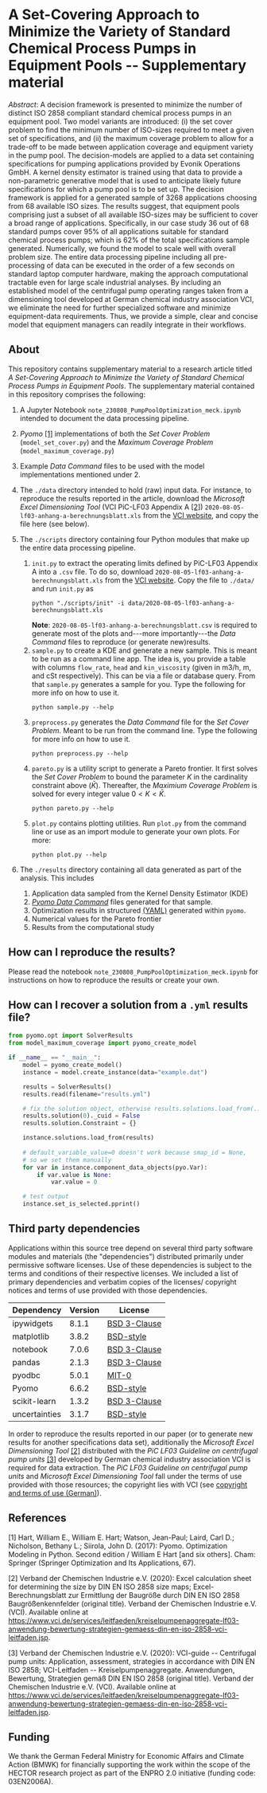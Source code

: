 # A Set-Covering Approach to Minimize the Variety of Standard Chemical Process Pumps in Equipment Pools -- Supplementary material

*Abstract*: A decision framework is presented to minimize the number of distinct ISO 2858 compliant standard chemical process pumps in an equipment pool. 
Two model variants are introduced: (i) the set cover problem to find the minimum number of ISO-sizes required to meet a given set of specifications, and (ii) the maximum coverage problem to allow for a trade-off to be made between application coverage and equipment variety in the pump pool. 
The decision-models are applied to a data set containing specifications for pumping applications provided by Evonik Operations GmbH. 
A kernel density estimator is trained using that data to provide a non-parametric generative model that is used to anticipate likely future specifications for which a pump pool is to be set up. 
The decision framework is applied for a generated sample of 3268 applications choosing from 68 available ISO sizes. 
The results suggest, that equipment pools comprising just a subset of all available ISO-sizes may be sufficient to cover a broad range of applications. 
Specifically, in our case study 36 out of 68 standard pumps cover 95% of all applications suitable for standard chemical process pumps; which is 62% of the total specifications sample generated. 
Numerically, we found the model to scale well with overall problem size. 
The entire data processing pipeline including all pre-processing of data can be executed in the order of a few seconds on standard laptop computer hardware, making the approach computational tractable even for large scale industrial analyses. 
By including an established model of the centrifugal pump operating ranges taken from a dimensioning tool developed at German chemical industry association VCI, we eliminate the need for further specialized software and minimize equipment-data requirements. 
Thus, we provide a simple, clear and concise model that equipment managers can readily integrate in their workflows.

## About

This repository contains supplementary material to a research article titled *A Set-Covering Approach to Minimize the Variety of Standard Chemical Process Pumps in Equipment Pools*. 
The supplementary material contained in this repository comprises the following:

1. A Jupyter Notebook `note_230808_PumpPoolOptimization_meck.ipynb` intended to document the data processing pipeline.

2. *Pyomo* [[1]](#references) implementations of both the *Set Cover Problem* (`model_set_cover.py`) and the *Maximum Coverage Problem* (`model_maximum_coverage.py`)

3. Example *Data Command* files to be used with the model implementations mentioned under 2.

4. The `./data` directory intended to hold (raw) input data. 
    For instance, to reproduce the results reported in the article, download the *Microsoft Excel Dimensioning Tool* (VCI PiC-LF03 Appendix A [[2]](#references)) `2020-08-05-lf03-anhang-a-berechnungsblatt.xls` from the [VCI website](https://www.vci.de/services/leitfaeden/kreiselpumpenaggregate-lf03-anwendung-bewertung-strategien-gemaess-din-en-iso-2858-vci-leitfaden.jsp), and copy the file here (see below).

5. The `./scripts` directory containing four Python modules that make up the entire data processing pipeline. 
    1.  `init.py` to extract the operating limits defined by PiC-LF03 Appendix A into a `.csv` file. 
        To do so, download `2020-08-05-lf03-anhang-a-berechnungsblatt.xls` from the [VCI website](https://www.vci.de/services/leitfaeden/kreiselpumpenaggregate-lf03-anwendung-bewertung-strategien-gemaess-din-en-iso-2858-vci-leitfaden.jsp). 
        Copy the file to `./data/` and run `init.py` as
        ```shell
        python "./scripts/init" -i data/2020-08-05-lf03-anhang-a-berechnungsblatt.xls
        ```
        **Note**: `2020-08-05-lf03-anhang-a-berechnungsblatt.csv` is required to generate most of the plots and---more importantly---the *Data Command* files to reproduce (or generate new)results.  
    2.  `sample.py` to create a KDE and generate a new sample. This is meant to be run as a command line app. 
        The idea is, you provide a table with columns `flow_rate`, `head` and `kin_viscosity` (given in m3/h, m, and cSt respectively). This can be via a file or database query. 
        From that `sample.py` generates a sample for you. 
        Type the following for more info on how to use it. 
        ```shell
        python sample.py --help
        ```  
    3.  `preprocess.py` generates the *Data Command* file for the *Set Cover Problem*. 
        Meant to be run from the command line. 
        Type the following for more info on how to use it. 
         ```shell
        python preprocess.py --help
        ```  
    4.  `pareto.py` is a utility script to generate a Pareto frontier. 
        It first solves the *Set Cover Problem* to bound the parameter $K$ in the cardinality constraint above ($\bar{K}$). 
        Thereafter, the *Maximium Coverage Problem* is solved for every integer value $0 < K < \bar{K}$. 
         ```shell
        python pareto.py --help
        ```  
    5.  `plot.py` contains plotting utilities. Run `plot.py` from the command line or use as an import module to generate your own plots. For more:
        ```shell
        python plot.py --help
        ```
6. The `./results` directory containing all data generated as part of the analysis. 
    This includes  
    1.  Application data sampled from the Kernel Density Estimator (KDE)  
    2.  [*Pyomo Data Command*](https://pyomo.readthedocs.io/en/stable/working_abstractmodels/data/datfiles.html#the-param-command) files generated for that sample.  
    3.  Optimization results in structured [(YAML)](https://yaml.org/) generated within `pyomo`.  
    4.  Numerical values for the Pareto frontier  
    5.  Results from the computational study


## How can I reproduce the results? 

Please read the notebook `note_230808_PumpPoolOptimization_meck.ipynb` for instructions on how to reproduce the results or create your own. 

## How can I recover a solution from a `.yml` results file?

```python
from pyomo.opt import SolverResults
from model_maximum_coverage import pyomo_create_model

if __name__ == "__main__":
    model = pyomo_create_model()
    instance = model.create_instance(data="example.dat")

    results = SolverResults()
    results.read(filename="results.yml")

    # fix the solution object, otherwise results.solutions.load_from(...) won't work
    results.solution(0)._cuid = False
    results.solution.Constraint = {}

    instance.solutions.load_from(results)
    
    # default_variable_value=0 doesn't work because smap_id = None, 
    # so we set them manually
    for var in instance.component_data_objects(pyo.Var):
        if var.value is None:
            var.value = 0

    # test output
    instance.set_is_selected.pprint()
```

## Third party dependencies

Applications within this source tree depend on several third party software modules and materials (the "dependencies") distributed primarily under permissive software licenses. 
Use of these dependencies is subject to the terms and conditions of their respective licenses.
We included a list of primary dependencies and verbatim copies of the licenses/ copyright notices and terms of use provided with those dependencies. 

| Dependency    | Version   | License                                                   |
|---------------|-----------|-----------------------------------------------------------|
| ipywidgets    | 8.1.1     | [BSD 3-Clause](license_dependencies/IPYWIDGETS_LICENSE)   |
| matplotlib    | 3.8.2     | [BSD-style](license_dependencies/MATPLOTLIB_LICENSE)      |
| notebook      | 7.0.6     | [BSD 3-Clause](license_dependencies/NOTEBOOK_LICENSE)     |
| pandas        | 2.1.3     | [BSD 3-Clause](license_dependencies/PANDAS_LICENSE)       |
| pyodbc        | 5.0.1     | [MIT-0](license_dependencies/PYODBC_LICENSE)              |
| Pyomo         | 6.6.2     | [BSD-style](license_dependencies/PYOMO_LICENSE)           |
| scikit-learn  | 1.3.2     | [BSD 3-Clause](license_dependencies/SCIKIT-LEARN_COPYING) |
| uncertainties | 3.1.7     | [BSD-style](license_dependencies/UNCERTAINTIES_LICENSE)   |


In order to reproduce the results reported in our paper (or to generate new results for another specifications data
set), additionally the *Microsoft Excel Dimensioning Tool* [[2]](#references)  distributed with the *PiC LF03 Guideline on centrifugal pump units* [[3]](#references) developed by German chemical industry association VCI is required for data extraction. 
The *PiC LF03 Guideline on centrifugal pump units* and *Microsoft Excel Dimensioning Tool* fall under the terms of use provided with those resources; the copyright lies with VCI (see [copyright and terms of use (German)](license_dependencies/VCI_PiC_LF03_APPENDIX_A)).  


## References

[1]     Hart, William E., William E. Hart; Watson, Jean-Paul; Laird, Carl D.; Nicholson, Bethany L.; Siirola, John D. (2017): 
        Pyomo. Optimization Modeling in Python. Second edition /  William E Hart [and six others].
        Cham: Springer (Springer Optimization and Its Applications, 67).

[2]     Verband der Chemischen Industrie e.V. (2020): Excel calculation sheet for determining the size by DIN EN ISO 2858 size maps; Excel-Berechnungsblatt zur Ermittlung der Baugröße durch DIN EN ISO 2858 Baugrößenkennfelder (original title). Verband der Chemischen Industrie e.V. (VCI). 
        Available online at https://www.vci.de/services/leitfaeden/kreiselpumpenaggregate-lf03-anwendung-bewertung-strategien-gemaess-din-en-iso-2858-vci-leitfaden.jsp.  

[3]     Verband der Chemischen Industrie e.V. (2020): VCI-guide -- Centrifugal pump units: Application, assessment, strategies in accordance
with DIN EN ISO 2858; VCI-Leitfaden -- Kreiselpumpenaggregate. Anwendungen, Bewertung, Strategien gemäß DIN EN ISO 2858 (original title). Verband der Chemischen Industrie e.V. (VCI). Available online at https://www.vci.de/services/leitfaeden/kreiselpumpenaggregate-lf03-anwendung-bewertung-strategien-gemaess-din-en-iso-2858-vci-leitfaden.jsp.  


## Funding

We thank the German Federal Ministry for Economic Affairs and Climate Action (BMWK)
for financially supporting the work within the scope of the HECTOR research project 
as part of the ENPRO 2.0 initiative (funding code: 03EN2006A).
